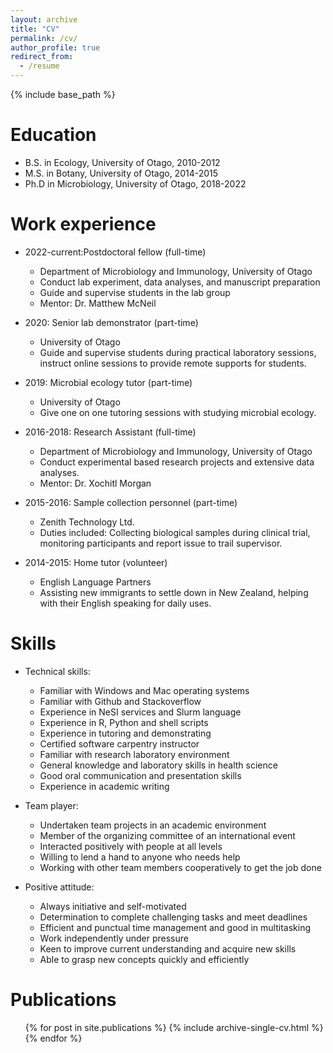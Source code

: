 ```yaml
---
layout: archive
title: "CV"
permalink: /cv/
author_profile: true
redirect_from:
  - /resume
---
```


{% include base_path %}

Education
======
* B.S. in Ecology, University of Otago, 2010-2012
* M.S. in Botany, University of Otago, 2014-2015
* Ph.D in Microbiology, University of Otago, 2018-2022

Work experience
======
* 2022-current:Postdoctoral fellow (full-time)
  * Department of Microbiology and Immunology, University of Otago
  * Conduct lab experiment, data analyses, and manuscript preparation
  * Guide and supervise students in the lab group
  * Mentor: Dr. Matthew McNeil

* 2020: Senior lab demonstrator (part-time)
  * University of Otago
  * Guide and supervise students during practical laboratory sessions, instruct online sessions to provide remote supports for students.

* 2019: Microbial ecology tutor (part-time)
  * University of Otago
  * Give one on one tutoring sessions with studying microbial ecology.

* 2016-2018: Research Assistant (full-time)
  * Department of Microbiology and Immunology, University of Otago
  * Conduct experimental based research projects and extensive data analyses.
  * Mentor: Dr. Xochitl Morgan


* 2015-2016: Sample collection personnel (part-time)
  * Zenith Technology Ltd.
  * Duties included: 	Collecting biological samples during clinical trial, monitoring participants and report issue to trail supervisor.

* 2014-2015: Home tutor (volunteer)
  * English Language Partners
  * Assisting new immigrants to settle down in New Zealand, helping with their English speaking for daily uses.

Skills
======
* Technical skills:
  * Familiar with Windows and Mac operating systems
  * Familiar with Github and Stackoverflow
  * Experience in NeSI services and Slurm language
  * Experience in R, Python and shell scripts
  * Experience in tutoring and demonstrating
  * Certified software carpentry instructor
  * Familiar with research laboratory environment
  * General knowledge and laboratory skills in health science
  * Good oral communication and presentation skills 
  * Experience in academic writing

* Team player:
  * Undertaken team projects in an academic environment
  * Member of the organizing committee of an international event
  * Interacted positively with people at all levels
  * Willing to lend a hand to anyone who needs help
  * Working with other team members cooperatively to get the job done

* Positive attitude:
  * Always initiative and self-motivated
  * Determination to complete challenging tasks and meet deadlines
  * Efficient and punctual time management and good in multitasking
  * Work independently under pressure
  * Keen to improve current understanding and acquire new skills
  * Able to grasp new concepts quickly and efficiently

  
  
Publications
======
  <ul>{% for post in site.publications %}
    {% include archive-single-cv.html %}
  {% endfor %}</ul>
  
<!--
Talks
======
  <ul>{% for post in site.talks %}
    {% include archive-single-talk-cv.html %}
  {% endfor %}</ul>
  
Teaching
======
  <ul>{% for post in site.teaching %}
    {% include archive-single-cv.html %}
  {% endfor %}</ul>
  
Service and leadership
======
* Currently signed in to 43 different slack teams
-->

